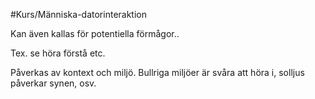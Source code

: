 #Kurs/Människa-datorinteraktion 

Kan även kallas för potentiella förmågor..

Tex. se höra förstå etc.

Påverkas av kontext och miljö. Bullriga miljöer är svåra att höra i, solljus påverkar synen, osv.